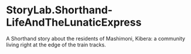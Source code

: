 # StoryLab.Shorthand-LifeAndTheLunaticExpress

A Shorthand story about the residents of Mashimoni, Kibera: a community living right at the edge of the train tracks.
